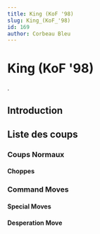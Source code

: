```yaml
---
title: King (KoF '98)
slug: King_(KoF_'98)
id: 169
author: Corbeau Bleu
---
```


# King (KoF '98)

.

## Introduction

## Liste des coups

### Coups Normaux

#### Choppes

### Command Moves

#### Special Moves

#### Desperation Move

